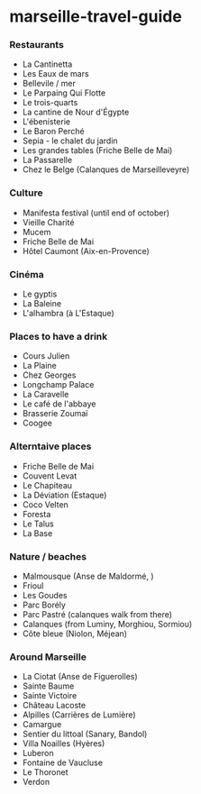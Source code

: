 # marseille-travel-guide

### Restaurants

* La Cantinetta 
* Les Eaux de mars
* Bellevile / mer
* Le Parpaing Qui Flotte 
* Le trois-quarts
* La cantine de Nour d'Égypte
* L'ébenisterie
* Le Baron Perché 
* Sepia - le chalet du jardin 
* Les grandes tables (Friche Belle de Mai)
* La Passarelle 
* Chez le Belge (Calanques de Marseilleveyre)

### Culture 

* Manifesta festival (until end of october)
* Vieille Charité
* Mucem 
* Friche Belle de Mai 
* Hôtel Caumont (Aix-en-Provence)

### Cinéma 

* Le gyptis 
* La Baleine 
* L'alhambra (à L'Estaque)

### Places to have a drink

* Cours Julien
* La Plaine 
* Chez Georges
* Longchamp Palace
* La Caravelle 
* Le café de l'abbaye 
* Brasserie Zoumaï
* Coogee

### Alterntaive places

* Friche Belle de Mai 
* Couvent Levat
* Le Chapiteau 
* La Déviation (Estaque) 
* Coco Velten 
* Foresta 
* Le Talus 
* La Base

### Nature / beaches

* Malmousque (Anse de Maldormé, )
* Frioul 
* Les Goudes
* Parc Borély 
* Parc Pastré (calanques walk from there)
* Calanques (from Luminy, Morghiou, Sormiou)
* Côte bleue (Niolon, Méjean)

### Around Marseille

* La Ciotat (Anse de Figuerolles)
* Sainte Baume 
* Sainte Victoire 
* Château Lacoste 
* Alpilles (Carrières de Lumière)
* Camargue 
* Sentier du littoal (Sanary, Bandol)
* Villa Noailles (Hyères)
* Luberon 
* Fontaine de Vaucluse 
* Le Thoronet 
* Verdon 
